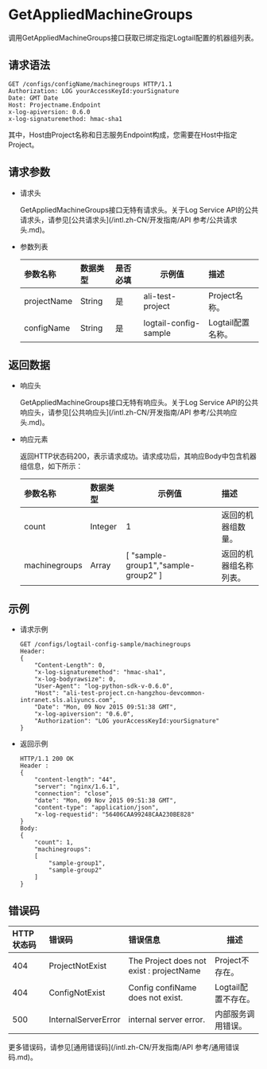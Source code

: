 # GetAppliedMachineGroups

调用GetAppliedMachineGroups接口获取已绑定指定Logtail配置的机器组列表。

## 请求语法

```
GET /configs/configName/machinegroups HTTP/1.1
Authorization: LOG yourAccessKeyId:yourSignature 
Date: GMT Date
Host: Projectname.Endpoint              
x-log-apiversion: 0.6.0
x-log-signaturemethod: hmac-sha1
```

其中，Host由Project名称和日志服务Endpoint构成，您需要在Host中指定Project。

## 请求参数

-   请求头

    GetAppliedMachineGroups接口无特有请求头。关于Log Service API的公共请求头，请参见[公共请求头](/intl.zh-CN/开发指南/API 参考/公共请求头.md)。

-   参数列表

    |参数名称|数据类型|是否必填|示例值|描述|
    |:---|:---|:---|---|:-|
    |projectName|String|是|ali-test-project|Project名称。|
    |configName|String|是|logtail-config-sample|Logtail配置名称。|


## 返回数据

-   响应头

    GetAppliedMachineGroups接口无特有响应头。关于Log Service API的公共响应头，请参见[公共响应头](/intl.zh-CN/开发指南/API 参考/公共响应头.md)。

-   响应元素

    返回HTTP状态码200，表示请求成功。请求成功后，其响应Body中包含机器组信息，如下所示：

    |参数名称|数据类型|示例值|描述|
    |:---|:---|---|:-|
    |count|Integer|1|返回的机器组数量。|
    |machinegroups|Array|\[ "sample-group1","sample-group2" \]|返回的机器组名称列表。|


## 示例

-   请求示例

    ```
    GET /configs/logtail-config-sample/machinegroups
    Header:
    {
        "Content-Length": 0, 
        "x-log-signaturemethod": "hmac-sha1", 
        "x-log-bodyrawsize": 0, 
        "User-Agent": "log-python-sdk-v-0.6.0", 
        "Host": "ali-test-project.cn-hangzhou-devcommon-intranet.sls.aliyuncs.com",   
        "Date": "Mon, 09 Nov 2015 09:51:38 GMT", 
        "x-log-apiversion": "0.6.0", 
        "Authorization": "LOG yourAccessKeyId:yourSignature"
    }
    ```

-   返回示例

    ```
    HTTP/1.1 200 OK
    Header : 
    {
        "content-length": "44", 
        "server": "nginx/1.6.1", 
        "connection": "close", 
        "date": "Mon, 09 Nov 2015 09:51:38 GMT", 
        "content-type": "application/json", 
        "x-log-requestid": "56406CAA99248CAA230BE828"
    }
    Body:
    {
        "count": 1, 
        "machinegroups": 
        [
            "sample-group1",
            "sample-group2"
        ]
    }
    ```


## 错误码

|HTTP状态码|错误码|错误信息|描述|
|:------|:--|:---|--|
|404|ProjectNotExist|The Project does not exist : projectName|Project不存在。|
|404|ConfigNotExist|Config confiName does not exist.|Logtail配置不存在。|
|500|InternalServerError|internal server error.|内部服务调用错误。|

更多错误码，请参见[通用错误码](/intl.zh-CN/开发指南/API 参考/通用错误码.md)。

